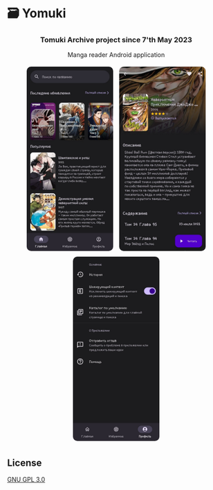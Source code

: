 # 🗃️ Yomuki
<div align="center">
    <h3>Tomuki Archive project since 7'th May 2023</h3>
    <p>Manga reader Android application</p>
</div>

<div align="center">
    <img src="./screenshots/1.png" width="200" style="border-radius: 15px;
        padding: 5px">
    <img src="./screenshots/2.png" width="200" style="border-radius: 15px;
        padding: 5px">
    <img src="./screenshots/3.png" width="200" style="border-radius: 15px;
        padding: 5px">
</div>


## License
[GNU GPL 3.0](https://github.com/Tomuki/yomuki-app/blob/master/LICENSE)
